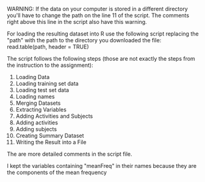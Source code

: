 WARNING: 
If the data on your computer is stored in a different directory 
you'll have to change the path on the line 11 of the script.
The comments right above this line in the script also have this warning.

For loading the resulting dataset into R use the following script 
replacing the "path" with the path to the directory you downloaded the file:
read.table(path, header = TRUE)

The script follows the following steps (those are not exactly the steps 
from the instruction to the assignment):

1. Loading Data
  1. Loading training set data
  2. Loading test set data
  3. Loading names
2. Merging Datasets
3. Extracting Variables 
4. Adding Activities and Subjects
  1. Adding activities
  2. Adding subjects
5. Creating Summary Dataset
6. Writing the Result into a File 

The are more detailed comments in the script file.

I kept the variables containing "meanFreq" in their names
because they are the components of the mean frequency 


